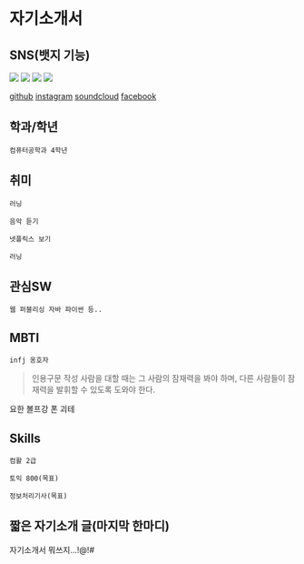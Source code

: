 # 자기소개서

## SNS(뱃지 기능)
<img src="https://img.shields.io/badge/github-181717?style=flat-square&logo=github&logoColor=181717"/>
<img src="https://img.shields.io/badge/instagram-E4405F?style=flat-square&logo=instagram&logoColor=E4405F"/>
<img src="https://img.shields.io/badge/soundcloud-FF3300?style=flat-square&logo=soundcloud&logoColor=FF3300"/>
<img src="https://img.shields.io/badge/facebook-#0866FF?style=flat-square&logo=facebook&logoColor=#0866FF"/>

[github](https://github.com/jtdurnd)
[instagram](https://github.com/jtdurnd)
[soundcloud](https://github.com/jtdurnd)
[facebook](https://github.com/jtdurnd)

## 학과/학년
```
컴퓨터공학과 4학년
```

## 취미
```
러닝
```
```
음악 듣기
```
```
넷플릭스 보기
```
```
러닝
```

## 관심SW
```
웹 퍼블리싱 자바 파이썬 등..
```

## MBTI
```
infj 옹호자
```
> 인용구문 작성
사람을 대할 때는 그 사람의 잠재력을 봐야 하며, 다른 사람들이 잠재력을 발휘할 수 있도록 도와야 한다.

요한 볼프강 폰 괴테
## Skills
```
컴활 2급
```
```
토익 800(목표)
```
```
정보처리기사(목표)
```

## 짧은 자기소개 글(마지막 한마디)
자기소개서 뭐쓰지...!@!#